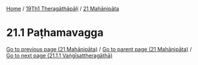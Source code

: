 
[Home](/) / [19Th1 Theragāthāpāḷi](../../19Th1.md) / [21 Mahānipāta](../21.md)

# 21.1 Paṭhamavagga


[Go to previous page (21 Mahānipāta)](../21.md) / [Go to parent page (21 Mahānipāta)](../21.md) / [Go to next page (21.1.1 Vaṅgīsattheragāthā)](21.1/21.1.1.md)


